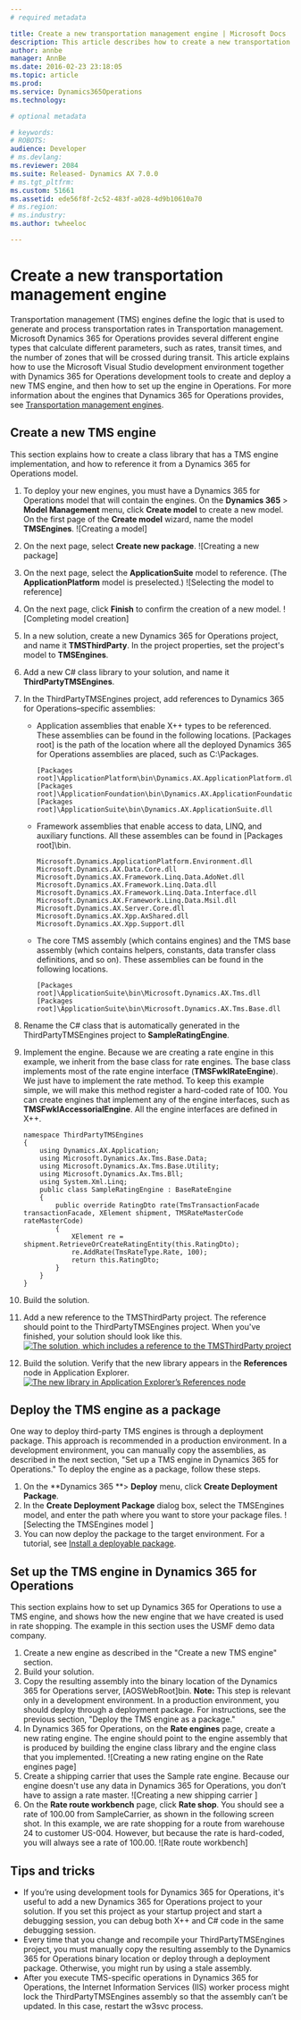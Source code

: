 ```yaml
---
# required metadata

title: Create a new transportation management engine | Microsoft Docs
description: This article describes how to create a new transportation management engine in Microsoft Dynamics 365 for Operations. 
author: annbe
manager: AnnBe
ms.date: 2016-02-23 23:18:05
ms.topic: article
ms.prod: 
ms.service: Dynamics365Operations
ms.technology: 

# optional metadata

# keywords: 
# ROBOTS: 
audience: Developer
# ms.devlang: 
ms.reviewer: 2084
ms.suite: Released- Dynamics AX 7.0.0
# ms.tgt_pltfrm: 
ms.custom: 51661
ms.assetid: ede56f8f-2c52-483f-a028-4d9b10610a70
# ms.region: 
# ms.industry: 
ms.author: twheeloc

---
```


# Create a new transportation management engine

Transportation management (TMS) engines define the logic that is used to generate and process transportation rates in Transportation management. Microsoft Dynamics 365 for Operations provides several different engine types that calculate different parameters, such as rates, transit times, and the number of zones that will be crossed during transit. This article explains how to use the Microsoft Visual Studio development environment together with Dynamics 365 for Operations development tools to create and deploy a new TMS engine, and then how to set up the engine in Operations. For more information about the engines that Dynamics 365 for Operations provides, see [Transportation management engines](http://ax.help.dynamics.com/en/wiki/transportation-management-engines/).

## Create a new TMS engine
This section explains how to create a class library that has a TMS engine implementation, and how to reference it from a Dynamics 365 for Operations model.

1.  To deploy your new engines, you must have a Dynamics 365 for Operations model that will contain the engines. On the **Dynamics 365** &gt; **Model Management** menu, click **Create model** to create a new model. On the first page of the **Create model** wizard, name the model **TMSEngines**. ![Creating a model]
2.  On the next page, select **Create new package**. ![Creating a new package]
3.  On the next page, select the **ApplicationSuite** model to reference. (The **ApplicationPlatform** model is preselected.) ![Selecting the model to reference]
4.  On the next page, click **Finish** to confirm the creation of a new model. ![Completing model creation]
5.  In a new solution, create a new Dynamics 365 for Operations project, and name it **TMSThirdParty**. In the project properties, set the project's model to **TMSEngines**.
6.  Add a new C\# class library to your solution, and name it **ThirdPartyTMSEngines**.
7.  In the ThirdPartyTMSEngines project, add references to Dynamics 365 for Operations–specific assemblies:
    -   Application assemblies that enable X++ types to be referenced. These assemblies can be found in the following locations. \[Packages root\] is the path of the location where all the deployed Dynamics 365 for Operations assemblies are placed, such as C:\\Packages.

            [Packages root]\ApplicationPlatform\bin\Dynamics.AX.ApplicationPlatform.dll
            [Packages root]\ApplicationFoundation\bin\Dynamics.AX.ApplicationFoundation.dll
            [Packages root]\ApplicationSuite\bin\Dynamics.AX.ApplicationSuite.dll

    -   Framework assemblies that enable access to data, LINQ, and auxiliary functions. All these assembles can be found in \[Packages root\]\\bin.

            Microsoft.Dynamics.ApplicationPlatform.Environment.dll
            Microsoft.Dynamics.AX.Data.Core.dll
            Microsoft.Dynamics.AX.Framework.Linq.Data.AdoNet.dll
            Microsoft.Dynamics.AX.Framework.Linq.Data.dll
            Microsoft.Dynamics.AX.Framework.Linq.Data.Interface.dll
            Microsoft.Dynamics.AX.Framework.Linq.Data.Msil.dll
            Microsoft.Dynamics.AX.Server.Core.dll
            Microsoft.Dynamics.AX.Xpp.AxShared.dll
            Microsoft.Dynamics.AX.Xpp.Support.dll

    -   The core TMS assembly (which contains engines) and the TMS base assembly (which contains helpers, constants, data transfer class definitions, and so on). These assemblies can be found in the following locations.

            [Packages root]\ApplicationSuite\bin\Microsoft.Dynamics.AX.Tms.dll
            [Packages root]\ApplicationSuite\bin\Microsoft.Dynamics.AX.Tms.Base.dll

8.  Rename the C\# class that is automatically generated in the ThirdPartyTMSEngines project to **SampleRatingEngine**.
9.  Implement the engine. Because we are creating a rate engine in this example, we inherit from the base class for rate engines. The base class implements most of the rate engine interface (**TMSFwkIRateEngine**). We just have to implement the rate method. To keep this example simple, we will make this method register a hard-coded rate of 100. You can create engines that implement any of the engine interfaces, such as **TMSFwkIAccessorialEngine**. All the engine interfaces are defined in X++.

        namespace ThirdPartyTMSEngines
        {
            using Dynamics.AX.Application;
            using Microsoft.Dynamics.Ax.Tms.Base.Data;
            using Microsoft.Dynamics.Ax.Tms.Base.Utility;
            using Microsoft.Dynamics.Ax.Tms.Bll;
            using System.Xml.Linq;
            public class SampleRatingEngine : BaseRateEngine
            {
                public override RatingDto rate(TmsTransactionFacade transactionFacade, XElement shipment, TMSRateMasterCode rateMasterCode)
                {
                    XElement re = shipment.RetrieveOrCreateRatingEntity(this.RatingDto);
                    re.AddRate(TmsRateType.Rate, 100);
                    return this.RatingDto;
                }
            }
        }

10. Build the solution.
11. Add a new reference to the TMSThirdParty project. The reference should point to the ThirdPartyTMSEngines project. When you've finished, your solution should look like this. [![The solution, which includes a reference to the TMSThirdParty project](media/052.png)](media/052.png)
12. Build the solution. Verify that the new library appears in the **References** node in Application Explorer. [![The new library in Application Explorer’s References node](media/061.png)](media/061.png)

## Deploy the TMS engine as a package
One way to deploy third-party TMS engines is through a deployment package. This approach is recommended in a production environment. In a development environment, you can manually copy the assemblies, as described in the next section, "Set up a TMS engine in Dynamics 365 for Operations." To deploy the engine as a package, follow these steps.

1.  On the **Dynamics 365 **&gt; **Deploy** menu, click **Create Deployment Package**.
2.  In the **Create Deployment Package** dialog box, select the TMSEngines model, and enter the path where you want to store your package files. ![Selecting the TMSEngines model ]
3.  You can now deploy the package to the target environment. For a tutorial, see [Install a deployable package](http://ax.help.dynamics.com/en/wiki/installing-deployable-package-in-ax7/).

## Set up the TMS engine in Dynamics 365 for Operations
This section explains how to set up Dynamics 365 for Operations to use a TMS engine, and shows how the new engine that we have created is used in rate shopping. The example in this section uses the USMF demo data company.

1.  Create a new engine as described in the "Create a new TMS engine" section.
2.  Build your solution.
3.  Copy the resulting assembly into the binary location of the Dynamics 365 for Operations server, \[AOSWebRoot\]bin. **Note:** This step is relevant only in a development environment. In a production environment, you should deploy through a deployment package. For instructions, see the previous section, "Deploy the TMS engine as a package."
4.  In Dynamics 365 for Operations, on the **Rate engines** page, create a new rating engine. The engine should point to the engine assembly that is produced by building the engine class library and the engine class that you implemented. ![Creating a new rating engine on the Rate engines page]
5.  Create a shipping carrier that uses the Sample rate engine. Because our engine doesn't use any data in Dynamics 365 for Operations, you don’t have to assign a rate master. ![Creating a new shipping carrier ]
6.  On the **Rate route workbench** page, click **Rate shop**. You should see a rate of 100.00 from SampleCarrier, as shown in the following screen shot. In this example, we are rate shopping for a route from warehouse 24 to customer US-004. However, but because the rate is hard-coded, you will always see a rate of 100.00. ![Rate route workbench]

## Tips and tricks
-   If you’re using development tools for Dynamics 365 for Operations, it's useful to add a new Dynamics 365 for Operations project to your solution. If you set this project as your startup project and start a debugging session, you can debug both X++ and C\# code in the same debugging session.
-   Every time that you change and recompile your ThirdPartyTMSEngines project, you must manually copy the resulting assembly to the Dynamics 365 for Operations binary location or deploy through a deployment package. Otherwise, you might run by using a stale assembly.
-   After you execute TMS-specific operations in Dynamics 365 for Operations, the Internet Information Services (IIS) worker process might lock the ThirdPartyTMSEngines assembly so that the assembly can’t be updated. In this case, restart the w3svc process.


